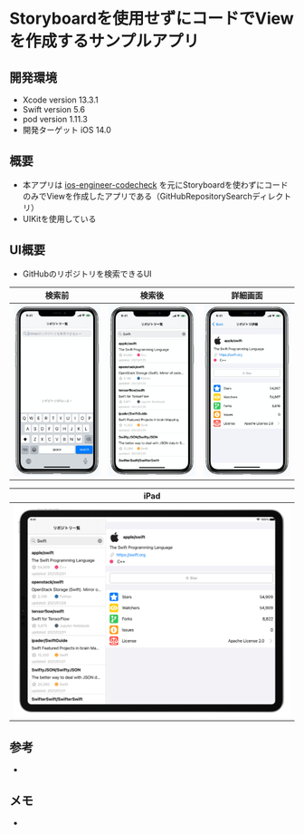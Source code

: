 # Storyboardを使用せずにコードでViewを作成するサンプルアプリ

## 開発環境
- Xcode version 13.3.1
- Swift version 5.6
- pod version 1.11.3
- 開発ターゲット iOS 14.0

## 概要
- 本アプリは [ios-engineer-codecheck](https://github.com/shusuke0812/ios-engineer-codecheck) を元にStoryboardを使わずにコードのみでViewを作成したアプリである（GitHubRepositorySearchディレクトリ）
- UIKitを使用している

## UI概要
- GitHubのリポジトリを検索できるUI

| 検索前 | 検索後 | 詳細画面 |
|:-----:|:-----:|:-----:|
|![検索前](README_Images/search_screen.png)|![検索後](README_Images/search_result_screen.png)|![詳細画面](README_Images/search_result_detail_screen.png)|

| iPad |
|:----:|
|![iPad](README_Images/iPad_screen.png)|


## 参考
- 

## メモ
- 